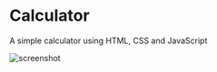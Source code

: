 # Calculator
A simple calculator using HTML, CSS and JavaScript

![screenshot](https://user-images.githubusercontent.com/85574338/226321672-e403f646-70bd-4f8b-9b55-645ea2317d56.png)
